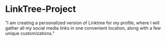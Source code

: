 # LinkTree-Project
 "I am creating a personalized version of Linktree for my profile, where I will gather all my social media links in one convenient location, along with a few unique customizations."

